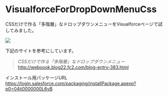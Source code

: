 VisualforceForDropDownMenuCss
=============================

CSSだけで作る「多階層」なドロップダウンメニューをVisualforceページで試してみました。  
  
<img src="http://cdn-ak.f.st-hatena.com/images/fotolife/t/tyoshikawa1106/20131207/20131207222543.png" />  
  
  
下記のサイトを参考にしています。
  
>*CSSだけで作る「多階層」なドロップダウンメニュー*  
>http://weboook.blog22.fc2.com/blog-entry-383.html  
  
  
インストール用パッケージURL  
https://login.salesforce.com/packaging/installPackage.apexp?p0=04ti0000000L6yB
